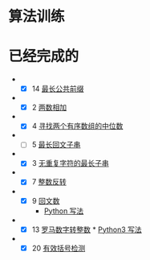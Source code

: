 算法训练
=====
已经完成的
===
  * - [x] 14 [最长公共前缀](src/leetcode/Fourteen.md)
  * - [x] 2 [两数相加](/src/leetcode/QuestionTwo.java)
  * - [x]  4 [寻找两个有序数组的中位数](/src/leetcode/Four.java)
  * - [ ] 5 [最长回文子串](/src/leetcode/Fives.java)
  * - [x] 3 [无重复字符的最长子串](/src/leetcode/Three.java)
  * - [x] 7 [整数反转](/src/leetcode/seven.java)
  * - [x] 9 [回文数](/src/leetcode/Nine.java) 
      * [Python 写法](/src/leetcode/Nine.md)
  * - [x] 13 [罗马数字转整数](/src/leetcode/Thirteen.java)
          * [Python3 写法](src/leetcode/Thirteen.md)
 * - [x] 20 [有效括号检测](src/leetcode/Twenty.java)
